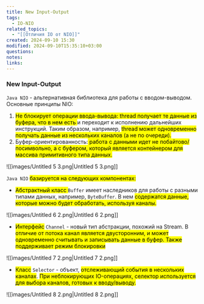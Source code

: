```yaml
---
title: New Input-Output
tags:
  - IO-NIO
related_topics:
  - "[[Отличия IO от NIO]]"
created: 2024-09-10 15:30
modified: 2024-09-10T15:35:10+03:00
questions: 
notes: 
links: 
---
```

### New Input-Output

`Java NIO` - альтернативная библиотека для работы с вводом-выводом.  
Основные принципы NIO:  
1. <mark class="hltr-yellow">Не блокирует операции ввода-вывода: thread получает те данные из буфера, что в нем есть </mark>и переходит к исполнению дальнейших инструкций. Таким образом, например, <mark class="hltr-green2">thread может одновременно получать данные из нескольких каналов (а не по очереди).</mark>  
2. Буфер-ориентированность:<mark class="hltr-yellow"> работа с данными идет не побайтово/посимвольно, а с буфером, который является контейнером для массива примитивного типа данных. </mark> 

![[images/Untitled 5 3.png|Untitled 5 3.png]]

`Java NIO` <mark class="hltr-orange">базируется на следующих компонентах:</mark>

- <mark class="hltr-red">Абстрактный класс </mark>`Buffer` имеет наследников для работы с разными типами данных, например, `ByteBuffer`. В нем <mark class="hltr-yellow">содержатся данные, которые можно будет обработать, используя каналы.</mark>

![[images/Untitled 6 2.png|Untitled 6 2.png]]

- <mark class="hltr-red">Интерфейс</mark> `Channel` - новый тип абстракции, похожий на Stream. В <mark class="hltr-green2">отличие от потока канал является двусторонним, и может одновременно считывать и записывать данные в буфер. Также поддерживает режим блокировки</mark>

![[images/Untitled 7 2.png|Untitled 7 2.png]]

- <mark class="hltr-red">Класс</mark> `Selector` - объект, <mark class="hltr-yellow">отслеживающий события в нескольких каналах</mark>. <mark class="hltr-green2">При неблокирующих IO-операциях, селектор используется для выбора каналов, готовых к вводу/выводу.</mark>

![[images/Untitled 8 2.png|Untitled 8 2.png]]
